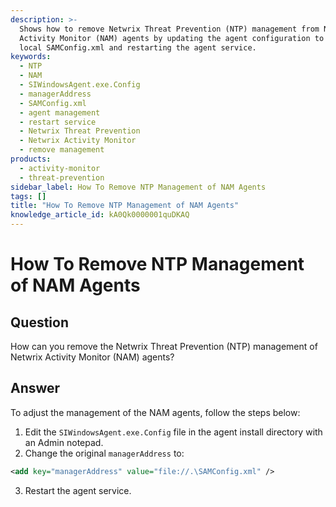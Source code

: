 ```yaml
---
description: >-
  Shows how to remove Netwrix Threat Prevention (NTP) management from Netwrix
  Activity Monitor (NAM) agents by updating the agent configuration to use a
  local SAMConfig.xml and restarting the agent service.
keywords:
  - NTP
  - NAM
  - SIWindowsAgent.exe.Config
  - managerAddress
  - SAMConfig.xml
  - agent management
  - restart service
  - Netwrix Threat Prevention
  - Netwrix Activity Monitor
  - remove management
products:
  - activity-monitor
  - threat-prevention
sidebar_label: How To Remove NTP Management of NAM Agents
tags: []
title: "How To Remove NTP Management of NAM Agents"
knowledge_article_id: kA0Qk0000001quDKAQ
---
```


# How To Remove NTP Management of NAM Agents

## Question

How can you remove the Netwrix Threat Prevention (NTP) management of Netwrix Activity Monitor (NAM) agents?

## Answer

To adjust the management of the NAM agents, follow the steps below:

1. Edit the `SIWindowsAgent.exe.Config` file in the agent install directory with an Admin notepad.
2. Change the original `managerAddress` to:
```xml
<add key="managerAddress" value="file://.\SAMConfig.xml" />
```
3. Restart the agent service.
